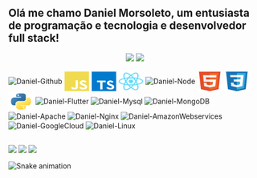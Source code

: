 ## Olá me chamo Daniel Morsoleto, um entusiasta de programação e tecnologia e desenvolvedor full stack!
<div align="center" style="display:inline_block;">
  <img height="180em" src="https://github-readme-stats.vercel.app/api?username=dmorsoleto&show_icons=true&theme=dark&include_all_commits=true&count_private=true"/>
  <img height="180em" src="https://github-readme-stats.vercel.app/api/top-langs/?username=dmorsoleto&theme=dark"/>
</div><br/>
<div style="display: inline_block">
    <img align="center" alt="Daniel-Github" height="40" width="50" src="https://cdn.jsdelivr.net/gh/devicons/devicon/icons/git/git-plain-wordmark.svg" />
    <img align="center" alt="Daniel-Js" height="40" width="50" src="https://raw.githubusercontent.com/devicons/devicon/master/icons/javascript/javascript-plain.svg">
    <img align="center" alt="Daniel-Ts" height="40" width="50" src="https://raw.githubusercontent.com/devicons/devicon/master/icons/typescript/typescript-plain.svg">
    <img align="center" alt="Daniel-React" height="40" width="50" src="https://raw.githubusercontent.com/devicons/devicon/master/icons/react/react-original.svg">
    <img align="center" alt="Daniel-Node" height="40" width="50" src="https://cdn.jsdelivr.net/gh/devicons/devicon/icons/nodejs/nodejs-original.svg">
    <img align="center" alt="Daniel-HTML" height="40" width="50" src="https://raw.githubusercontent.com/devicons/devicon/master/icons/html5/html5-original.svg">
    <img align="center" alt="Daniel-CSS" height="40" width="50" src="https://raw.githubusercontent.com/devicons/devicon/master/icons/css3/css3-original.svg">
    <img align="center" alt="Daniel-Python" height="40" width="50" src="https://raw.githubusercontent.com/devicons/devicon/master/icons/python/python-original.svg">
    <img align="center" alt="Daniel-Flutter" height="40" width="50" src="https://cdn.jsdelivr.net/gh/devicons/devicon/icons/flutter/flutter-original.svg" />
    <img align="center" alt="Daniel-Mysql" height="40" width="50" src="https://cdn.jsdelivr.net/gh/devicons/devicon/icons/mysql/mysql-original-wordmark.svg" />
    <img align="center" alt="Daniel-MongoDB" height="40" width="50" src="https://cdn.jsdelivr.net/gh/devicons/devicon/icons/mongodb/mongodb-original-wordmark.svg" />
    <img align="center" alt="Daniel-Apache" height="40" width="50" src="https://cdn.jsdelivr.net/gh/devicons/devicon/icons/apache/apache-original.svg" />
    <img align="center" alt="Daniel-Nginx" height="40" width="50" src="https://cdn.jsdelivr.net/gh/devicons/devicon/icons/nginx/nginx-original.svg" />
    <img align="center" alt="Daniel-AmazonWebservices" height="40" width="50" src="https://cdn.jsdelivr.net/gh/devicons/devicon/icons/amazonwebservices/amazonwebservices-original.svg" />
    <img align="center" alt="Daniel-GoogleCloud" height="40" width="50" src="https://cdn.jsdelivr.net/gh/devicons/devicon/icons/googlecloud/googlecloud-original.svg" />
    <img align="center" alt="Daniel-Linux" height="40" width="50" src="https://cdn.jsdelivr.net/gh/devicons/devicon/icons/linux/linux-original.svg" />
</div>
  
  ##
 
<div> 
  <a href="https://instagram.com/dmorsoleto" target="_blank"><img src="https://img.shields.io/badge/-Instagram-%23E4405F?style=for-the-badge&logo=instagram&logoColor=white" target="_blank"></a>
  <a href = "mailto:dmorsoleto@gmail.com"><img src="https://img.shields.io/badge/-Gmail-%23333?style=for-the-badge&logo=gmail&logoColor=white" target="_blank"></a>
  <a href="https://www.linkedin.com/in/daniel-morsoleto/" target="_blank"><img src="https://img.shields.io/badge/-LinkedIn-%230077B5?style=for-the-badge&logo=linkedin&logoColor=white" target="_blank"></a>
 
  ![Snake animation](https://github.com/dmorsoleto/dmorsoleto/blob/output/github-contribution-grid-snake.svg)
 
</div>
